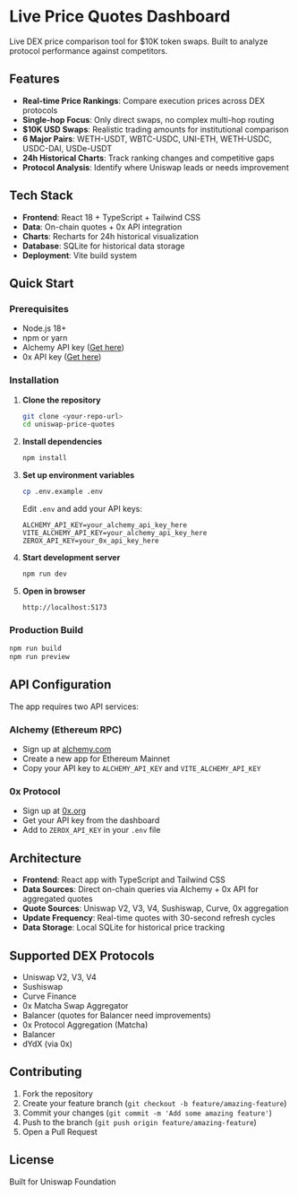 # Live Price Quotes Dashboard

Live DEX price comparison tool for $10K token swaps. Built to analyze protocol performance against competitors.

## Features

- **Real-time Price Rankings**: Compare execution prices across DEX protocols
- **Single-hop Focus**: Only direct swaps, no complex multi-hop routing  
- **$10K USD Swaps**: Realistic trading amounts for institutional comparison
- **6 Major Pairs**: WETH-USDT, WBTC-USDC, UNI-ETH, WETH-USDC, USDC-DAI, USDe-USDT
- **24h Historical Charts**: Track ranking changes and competitive gaps
- **Protocol Analysis**: Identify where Uniswap leads or needs improvement

## Tech Stack

- **Frontend**: React 18 + TypeScript + Tailwind CSS
- **Data**: On-chain quotes + 0x API integration
- **Charts**: Recharts for 24h historical visualization
- **Database**: SQLite for historical data storage
- **Deployment**: Vite build system

## Quick Start

### Prerequisites

- Node.js 18+
- npm or yarn
- Alchemy API key ([Get here](https://www.alchemy.com/))
- 0x API key ([Get here](https://0x.org/docs/api))

### Installation

1. **Clone the repository**
   ```bash
   git clone <your-repo-url>
   cd uniswap-price-quotes
   ```

2. **Install dependencies**
   ```bash
   npm install
   ```

3. **Set up environment variables**
   ```bash
   cp .env.example .env
   ```
   
   Edit `.env` and add your API keys:
   ```env
   ALCHEMY_API_KEY=your_alchemy_api_key_here
   VITE_ALCHEMY_API_KEY=your_alchemy_api_key_here
   ZEROX_API_KEY=your_0x_api_key_here
   ```

4. **Start development server**
   ```bash
   npm run dev
   ```

5. **Open in browser**
   ```
   http://localhost:5173
   ```

### Production Build

```bash
npm run build
npm run preview
```

## API Configuration

The app requires two API services:

### Alchemy (Ethereum RPC)
- Sign up at [alchemy.com](https://www.alchemy.com/)
- Create a new app for Ethereum Mainnet
- Copy your API key to `ALCHEMY_API_KEY` and `VITE_ALCHEMY_API_KEY`

### 0x Protocol
- Sign up at [0x.org](https://0x.org/docs/api)
- Get your API key from the dashboard
- Add to `ZEROX_API_KEY` in your `.env` file

## Architecture

- **Frontend**: React app with TypeScript and Tailwind CSS
- **Data Sources**: Direct on-chain queries via Alchemy + 0x API for aggregated quotes
- **Quote Sources**: Uniswap V2, V3, V4, Sushiswap, Curve, 0x aggregation
- **Update Frequency**: Real-time quotes with 30-second refresh cycles
- **Data Storage**: Local SQLite for historical price tracking

## Supported DEX Protocols

- Uniswap V2, V3, V4
- Sushiswap
- Curve Finance 
- 0x Matcha Swap Aggregator
- Balancer (quotes for Balancer need improvements) 
- 0x Protocol Aggregation (Matcha)
- Balancer
- dYdX (via 0x)

## Contributing

1. Fork the repository
2. Create your feature branch (`git checkout -b feature/amazing-feature`)
3. Commit your changes (`git commit -m 'Add some amazing feature'`)
4. Push to the branch (`git push origin feature/amazing-feature`)
5. Open a Pull Request

## License

Built for Uniswap Foundation
